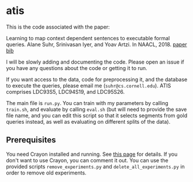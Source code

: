 # atis
This is the code associated with the paper:

Learning to map context dependent sentences to executable formal queries. Alane Suhr, Srinivasan Iyer, and Yoav Artzi. In NAACL, 2018. [paper](http://alanesuhr.com/atis.pdf) [bib](https://aclanthology.coli.uni-saarland.de/papers/N18-1203/n18-1203.bib)

I will be slowly adding and documenting the code. Please open an issue if you have any questions about the code or getting it to run.

If you want access to the data, code for preprocessing it, and the database to execute the queries, please email me (`suhr@cs.cornell.edu`). ATIS comprises LDC93S5, LDC94S19, and LDC95S26.

The main file is `run.py`. You can train with my parameters by calling `train.sh`, and evaluate by calling `eval.sh` (but will need to provide the save file name, and you can edit this script so that it selects segments from gold queries instead, as well as evaluating on different splits of the data).  

## Prerequisites
You need Crayon installed and running. See [this page](https://github.com/clab/dynet/tree/master/examples/tensorboard) for details. If you don't want to use Crayon, you can comment it out. You can use the provided scripts `remove_experiments.py` and `delete_all_experiments.py` in order to remove old experiments.
